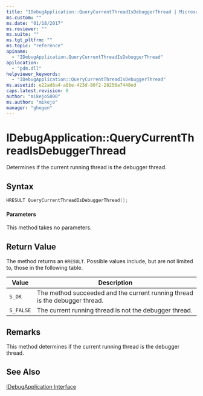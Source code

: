 ```yaml
---
title: "IDebugApplication::QueryCurrentThreadIsDebuggerThread | Microsoft Docs"
ms.custom: ""
ms.date: "01/18/2017"
ms.reviewer: ""
ms.suite: ""
ms.tgt_pltfrm: ""
ms.topic: "reference"
apiname: 
  - "IDebugApplication.QueryCurrentThreadIsDebuggerThread"
apilocation: 
  - "pdm.dll"
helpviewer_keywords: 
  - "IDebugApplication::QueryCurrentThreadIsDebuggerThread"
ms.assetid: e22ad8a4-a8be-423d-80f2-28256a7448ed
caps.latest.revision: 8
author: "mikejo5000"
ms.author: "mikejo"
manager: "ghogen"
---
```

# IDebugApplication::QueryCurrentThreadIsDebuggerThread
Determines if the current running thread is the debugger thread.  
  
## Syntax  
  
```cpp
HRESULT QueryCurrentThreadIsDebuggerThread();  
```  
  
#### Parameters  
 This method takes no parameters.  
  
## Return Value  
 The method returns an `HRESULT`. Possible values include, but are not limited to, those in the following table.  
  
|Value|Description|  
|-----------|-----------------|  
|`S_OK`|The method succeeded and the current running thread is the debugger thread.|  
|`S_FALSE`|The current running thread is not the debugger thread.|  
  
## Remarks  
 This method determines if the current running thread is the debugger thread.  
  
## See Also  
 [IDebugApplication Interface](../../winscript/reference/idebugapplication-interface.md)